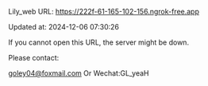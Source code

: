 Lily_web URL: https://222f-61-165-102-156.ngrok-free.app

Updated at: 2024-12-06 07:30:26

If you cannot open this URL, the server might be down.

Please contact: 

goley04@foxmail.com Or Wechat:GL_yeaH
